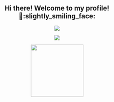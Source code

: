 <h2 align='center'>
Hi there! Welcome to my profile! 👋:slightly_smiling_face:
</h2>
<p align="center">
 <a href="linkedin.com/in/prgalhardo" >
  <img src="https://img.shields.io/badge/LinkedIn-0077B5?style=for-the-badge&logo=linkedin&logoColor=white" />
 </a>
</p>
<p align='center'>
 <img src='https://github-readme-stats.vercel.app/api/top-langs/?username=prgalhardo&langs_count=8'>
</p>
<p align="center"> 
<a href="https://www.codewars.com/users/prgalhardo" target="_blank">
 <img width="165" src="https://www.codewars.com/users/prgalhardo/badges/micro" />
</a>
</p>
